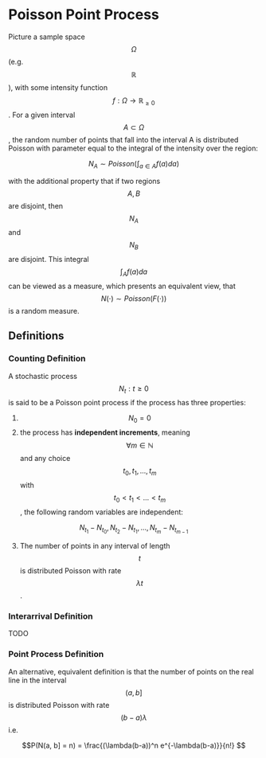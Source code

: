 # Poisson Point Process

Picture a sample space $$\Omega$$ (e.g. $$\mathbb{R}$$), with some intensity function
$$f: \Omega \rightarrow \mathbb{R}_{\geq 0}$$. For a given interval $$A \subset \Omega$$,
the random number of points that fall into the interval A is distributed Poisson with parameter
equal to the integral of the intensity over the region:

$$N_A \sim Poisson(\int_{a \in A} f(a) da ) $$

with the additional property that if two regions $$A, B$$ are disjoint, then $$N_A$$ and
$$N_B$$ are disjoint. This integral $$\int_A f(a) da$$ can be viewed 
as a measure, which presents an equivalent view, that $$N(\cdot) \sim 
Poisson(F(\cdot))$$ is a random measure.

## Definitions

### Counting Definition

A stochastic process $${N_t : t \geq 0}$$ is said to be a Poisson point process
if the process has three properties:

1. $$N_0 = 0$$
2. the process has __independent increments__, meaning $$\forall m \in \mathbb{N}$$ and
any choice $$t_0, t_1, ..., t_m$$ with $$t_0 < t_1 < ... < t_m$$, the following random variables
   are independent:
   
$$N_{t_1} - N_{t_0}, N_{t_2} - N_{t_1}, ..., N_{t_m} - N_{t_{m-1}}$$

3. The number of points in any interval of length $$t$$ is distributed Poisson with rate $$\lambda t$$.

### Interarrival Definition

TODO

### Point Process Definition

An alternative, equivalent definition is that the number of points on the real line in the interval
$$(a, b]$$ is distributed Poisson with rate $$(b-a) \lambda$$ i.e.

$$P(N(a, b] = n) = \frac{(\lambda(b-a))^n e^{-\lambda(b-a)}}{n!} $$
